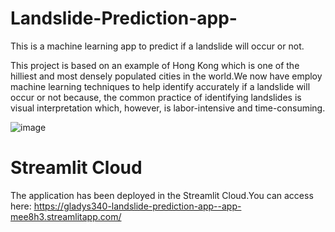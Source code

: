 # Landslide-Prediction-app-
This is a machine learning app to predict if a landslide will occur or not.

This project is based on an example of Hong Kong which is one of the hilliest and most densely
populated cities in the world.We now have employ machine learning techniques to help identify 
accurately if a landslide will occur or not because, the common practice of identifying landslides 
is visual interpretation which, however, is labor-intensive and time-consuming.

![image](https://user-images.githubusercontent.com/84182738/187676071-f732b701-4fa8-4a0f-83be-af2fb2d57101.png)

# Streamlit Cloud
The application has been deployed in the Streamlit Cloud.You can access here: 
https://gladys340-landslide-prediction-app--app-mee8h3.streamlitapp.com/
